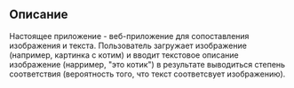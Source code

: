 ## Описание
Настоящее приложение - веб-приложение для сопоставления изображения и текста.
Пользователь загружает изображение (например, картинка с котим) и вводит текстовое описание изображение (нарример, "это котик") в результате выводиться степень соответствия (вероятность того, что текст соответсвует изображению).
